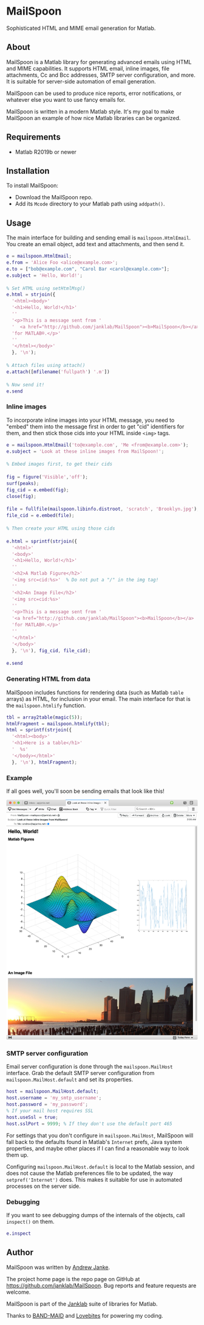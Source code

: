 # MailSpoon

Sophisticated HTML and MIME email generation for Matlab.

## About

MailSpoon is a Matlab library for generating advanced emails using HTML and MIME capabilities. It supports HTML email, inline images, file attachments, Cc and Bcc addresses, SMTP server configuration, and more. It is suitable for server-side automation of email generation.

MailSpoon can be used to produce nice reports, error notifications, or whatever else you want to use fancy emails for.

MailSpoon is written in a modern Matlab style. It's my goal to make MailSpoon an example of how nice Matlab libraries can be organized.

## Requirements

* Matlab R2019b or newer

## Installation

To install MailSpoon:

* Download the MailSpoon repo.
* Add its `Mcode` directory to your Matlab path using `addpath()`.

## Usage

The main interface for building and sending email is `mailspoon.HtmlEmail`. You create an email object, add text and attachments, and then send it.

```matlab
e = mailspoon.HtmlEmail;
e.from = 'Alice Foo <alice@example.com>';
e.to = ["bob@example.com", "Carol Bar <carol@example.com>"];
e.subject = 'Hello, World!';

% Set HTML using setHtmlMsg()
e.html = strjoin({
  '<html><body>'
  '<h1>Hello, World!</h1>'
  ''
  '<p>This is a message sent from '
  '  <a href="http://github.com/janklab/MailSpoon"><b>MailSpoon</b></a> '
  'for MATLAB®.</p>'
  ''
  '</html></body>'
  }, '\n');

% Attach files using attach()
e.attach([mfilename('fullpath') '.m'])

% Now send it!
e.send
```

### Inline images

To incorporate inline images into your HTML message, you need to "embed" them into the message first in order to get "cid" identifiers for them, and then stick those cids into your HTML inside `<img>` tags.

```matlab
e = mailspoon.HtmlEmail('to@example.com', 'Me <from@example.com>');
e.subject = 'Look at these inline images from MailSpoon!';

% Embed images first, to get their cids

fig = figure('Visible','off');
surf(peaks);
fig_cid = e.embed(fig);
close(fig);

file = fullfile(mailspoon.libinfo.distroot, 'scratch', 'Brooklyn.jpg');
file_cid = e.embed(file);

% Then create your HTML using those cids

e.html = sprintf(strjoin({
  '<html>'
  '<body>'
  '<h1>Hello, World!</h1>'
  ''
  '<h2>A Matlab Figure</h2>'
  '<img src=cid:%s>'  % Do not put a "/" in the img tag!
  ''
  '<h2>An Image File</h2>'
  '<img src=cid:%s>'
  ''
  '<p>This is a message sent from '
  '<a href="http://github.com/janklab/MailSpoon"><b>MailSpoon</b></a> '
  'for MATLAB®.</p>'
  ''
  '</html>'
  '</body>'
  }, '\n'), fig_cid, file_cid);

e.send
```

### Generating HTML from data

MailSpoon includes functions for rendering data (such as Matlab `table` arrays) as HTML, for inclusion in your email. The main interface for that is the `mailspoon.htmlify` function.

```matlab
tbl = array2table(magic(5));
htmlFragment = mailspoon.htmlify(tbl);
html = sprintf(strjoin({
  '<html><body>'
  '<h1>Here is a table</h1>'
  '  %s'
  '</body></html>'
  }, '\n'), htmlFragment);
```

### Example

If all goes well, you'll soon be sending emails that look like this!

![Screenshot of MailSpoon email message](examples/MailSpoon-message-screenshot.png)

### SMTP server configuration

Email server configuration is done through the `mailspoon.MailHost` interface. Grab the default SMTP server configuration from `mailspoon.MailHost.default` and set its properties.

```matlab
host = mailspoon.MailHost.default;
host.username = 'my_smtp_username';
host.password = 'my_password';
% If your mail host requires SSL
host.useSsl = true;
host.sslPort = 9999; % If they don't use the default port 465
```

For settings that you don't configure in `mailspoon.MailHost`, MailSpoon will fall back to the defaults found in Matlab's `Internet` prefs, Java system properties, and maybe other places if I can find a reasonable way to look them up.

Configuring `mailspoon.MailHost.default` is local to the Matlab session, and does not cause the Matlab preferences file to be updated, the way `setpref('Internet')` does. This makes it suitable for use in automated processes on the server side.

### Debugging

If you want to see debugging dumps of the internals of the objects, call `inspect()` on them.

```matlab
e.inspect
```

## Author

MailSpoon was written by [Andrew Janke](https://apjanke.net).

The project home page is the repo page on GitHub at <https://github.com/janklab/MailSpoon>. Bug reports and feature requests are welcome.

MailSpoon is part of the [Janklab](https://github.com/janklab) suite of libraries for Matlab.

Thanks to [BAND-MAID](https://www.youtube.com/channel/UCJToUvYrmkmTCR-bluEaQfA) and [Lovebites](https://www.facebook.com/LovebitesTheBand/) for powering my coding.
